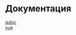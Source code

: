 # Документация
[jsdoc][docs]   
[vue][press]

[docs]: https://zababurinsv.github.io/index/core/1.0.0
[press]: https://zababurinsv.github.io/vuepress/core/1.0.0